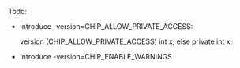 Todo:

- Introduce -version=CHIP_ALLOW_PRIVATE_ACCESS:

    version (CHIP_ALLOW_PRIVATE_ACCESS)
        int x;
    else
        private
        int x;

- Introduce -version=CHIP_ENABLE_WARNINGS
